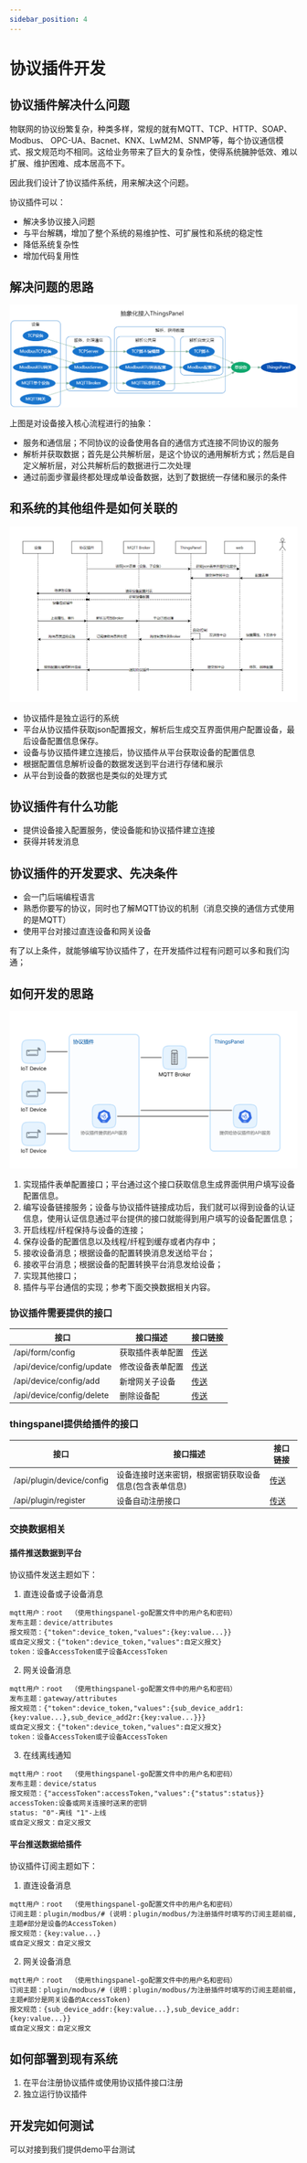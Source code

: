 ```yaml
---
sidebar_position: 4
---
```



# 协议插件开发


## 协议插件解决什么问题

物联网的协议纷繁复杂，种类多样，常规的就有MQTT、TCP、HTTP、SOAP、Modbus、 OPC-UA、Bacnet、KNX、LwM2M、SNMP等，每个协议通信模式、报文规范均不相同。这给业务带来了巨大的复杂性，使得系统臃肿低效、难以扩展、维护困难、成本居高不下。

因此我们设计了协议插件系统，用来解决这个问题。

协议插件可以：
- 解决多协议接入问题
- 与平台解耦，增加了整个系统的易维护性、可扩展性和系统的稳定性
- 降低系统复杂性
- 增加代码复用性

## 解决问题的思路
![抽象化接入ThingsPanel平台](../001.png)

上图是对设备接入核心流程进行的抽象：
- 服务和通信层；不同协议的设备使用各自的通信方式连接不同协议的服务
- 解析并获取数据；首先是公共解析层，是这个协议的通用解析方式；然后是自定义解析层，对公共解析后的数据进行二次处理
- 通过前面步骤最终都处理成单设备数据，达到了数据统一存储和展示的条件

## 和系统的其他组件是如何关联的



![协议插件与ThingsPanel的数据流转](./images/时序图.png)

- 协议插件是独立运行的系统
- 平台从协议插件获取json配置报文，解析后生成交互界面供用户配置设备，最后设备配置信息保存。
- 设备与协议插件建立连接后，协议插件从平台获取设备的配置信息
- 根据配置信息解析设备的数据发送到平台进行存储和展示
- 从平台到设备的数据也是类似的处理方式


## 协议插件有什么功能

- 提供设备接入配置服务，使设备能和协议插件建立连接
- 获得并转发消息

## 协议插件的开发要求、先决条件

- 会一门后端编程语言
- 熟悉你要写的协议，同时也了解MQTT协议的机制（消息交换的通信方式使用的是MQTT）
- 使用平台对接过直连设备和网关设备

有了以上条件，就能够编写协议插件了，在开发插件过程有问题可以多和我们沟通；

## 如何开发的思路

![协议插件与ThingsPanel的数据流转](./images/协议插件.png)

1. 实现插件表单配置接口；平台通过这个接口获取信息生成界面供用户填写设备配置信息。
1. 编写设备链接服务；设备与协议插件链接成功后，我们就可以得到设备的认证信息，使用认证信息通过平台提供的接口就能得到用户填写的设备配置信息；
1. 开启线程/纤程保持与设备的连接；
1. 保存设备的配置信息以及线程/纤程到缓存或者内存中；
1. 接收设备消息；根据设备的配置转换消息发送给平台；
1. 接收平台消息；根据设备的配置转换平台消息发给设备；
1. 实现其他接口；
1. 插件与平台通信的实现；参考下面交换数据相关内容。

### 协议插件需要提供的接口

| 接口                          | 接口描述              |接口链接|
| ----------- | ---------- | ---------- |
| /api/form/config              | 获取插件表单配置      |[传送](https://www.apifox.cn/apidoc/shared-34b48097-8c3a-4ffe-907e-12ff3c669936/api-43746721) |
| /api/device/config/update     | 修改设备表单配置        |[传送](https://www.apifox.cn/apidoc/shared-34b48097-8c3a-4ffe-907e-12ff3c669936/api-43903019)|
| /api/device/config/add        | 新增网关子设备        |[传送](https://www.apifox.cn/apidoc/shared-34b48097-8c3a-4ffe-907e-12ff3c669936/api-43925736)|
| /api/device/config/delete        | 删除设备配       |[传送](https://www.apifox.cn/apidoc/shared-34b48097-8c3a-4ffe-907e-12ff3c669936/api-43965145)|

### thingspanel提供给插件的接口

| 接口                          | 接口描述              |接口链接|
| ----------- | ---------- | ---------- |
| /api/plugin/device/config           | 设备连接时送来密钥，根据密钥获取设备信息(包含表单信息) | [传送](https://www.apifox.cn/apidoc/shared-34b48097-8c3a-4ffe-907e-12ff3c669936/api-43535958)      |
| /api/plugin/register | 设备自动注册接口 | [传送](https://www.apifox.cn/apidoc/shared-34b48097-8c3a-4ffe-907e-12ff3c669936/api-51644896)      |

### 交换数据相关

#### 插件推送数据到平台

协议插件发送主题如下：

1. 直连设备或子设备消息
```text
mqtt用户：root  （使用thingspanel-go配置文件中的用户名和密码）
发布主题：device/attributes
报文规范：{"token":device_token,"values":{key:value...}}
或自定义报文：{"token":device_token,"values":自定义报文}
token：设备AccessToken或子设备AccessToken
```
2. 网关设备消息
```text
mqtt用户：root  （使用thingspanel-go配置文件中的用户名和密码）
发布主题：gateway/attributes
报文规范：{"token":device_token,"values":{sub_device_addr1:{key:value...},sub_device_add2r:{key:value...}}}
或自定义报文：{"token":device_token,"values":自定义报文}
token：设备AccessToken或子设备AccessToken
```
3. 在线离线通知
```text
mqtt用户：root  （使用thingspanel-go配置文件中的用户名和密码）
发布主题：device/status
报文规范：{"accessToken":accessToken,"values":{"status":status}}
accessToken:设备或网关连接时送来的密钥
status: "0"-离线 "1"-上线
或自定义报文：自定义报文
```
#### 平台推送数据给插件


协议插件订阅主题如下：

1. 直连设备消息
```text
mqtt用户：root  （使用thingspanel-go配置文件中的用户名和密码）
订阅主题：plugin/modbus/# (说明：plugin/modbus/为注册插件时填写的订阅主题前缀,主题#部分是设备的AccessToken)  
报文规范：{key:value...}
或自定义报文：自定义报文
```
2. 网关设备消息
```text
mqtt用户：root  （使用thingspanel-go配置文件中的用户名和密码）
订阅主题：plugin/modbus/# (说明：plugin/modbus/为注册插件时填写的订阅主题前缀,主题#部分是网关设备的AccessToken)  
报文规范：{sub_device_addr:{key:value...},sub_device_addr:{key:value...}}
或自定义报文：自定义报文
```


## 如何部署到现有系统
1. 在平台注册协议插件或使用协议插件接口注册
1. 独立运行协议插件

## 开发完如何测试

可以对接到我们提供demo平台测试


